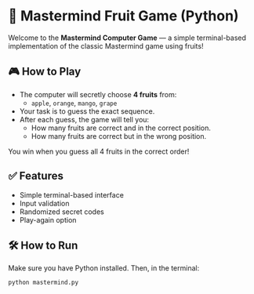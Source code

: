 # 🍇 Mastermind Fruit Game (Python)

Welcome to the **Mastermind Computer Game** — a simple terminal-based implementation of the classic Mastermind game using fruits!

## 🎮 How to Play

- The computer will secretly choose **4 fruits** from:
  - `apple`, `orange`, `mango`, `grape`
- Your task is to guess the exact sequence.
- After each guess, the game will tell you:
  - How many fruits are correct and in the correct position.
  - How many fruits are correct but in the wrong position.

You win when you guess all 4 fruits in the correct order!

## ✅ Features

- Simple terminal-based interface
- Input validation
- Randomized secret codes
- Play-again option

## 🛠️ How to Run

Make sure you have Python installed. Then, in the terminal:

```bash
python mastermind.py
